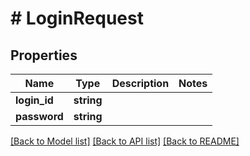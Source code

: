 # # LoginRequest

## Properties

Name | Type | Description | Notes
------------ | ------------- | ------------- | -------------
**login_id** | **string** |  |
**password** | **string** |  |

[[Back to Model list]](../../README.md#models) [[Back to API list]](../../README.md#endpoints) [[Back to README]](../../README.md)

